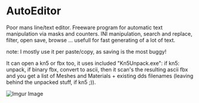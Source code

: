 # AutoEditor

Poor mans line/text editor. Freeware program for automatic text manipulation via masks and counters. INI manipulation, search and replace, filter, open save, browse ... usefull for fast generating of a lot of text. 

note: I mostly use it per paste/copy, as saving is the most buggy!

It can open a kn5 or fbx too, it uses included "Kn5Unpack.exe":
if kn5: unpack, if binary fbx, convert to ascii,
then it scan's the resulting ascii fbx and you get a list of Meshes and Materials + existing dds filenames (leaving behind the unpacked stuff, if kn5 ;)).

![Imgur Image](https://i.imgur.com/QkPoZCN.png)
